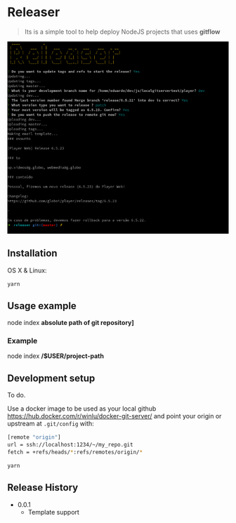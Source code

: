 # Releaser
> Its is a simple tool to help deploy NodeJS projects that uses **gitflow**

![](print.png)

## Installation

OS X & Linux:

```sh
yarn
```

## Usage example

node index **absolute path of git repository]**

### Example

node index **/$USER/project-path**

## Development setup

To do.

Use a docker image to be used as your local github https://hub.docker.com/r/winlu/docker-git-server/ and point
your origin or upstream at `.git/config` with:
```sh
[remote "origin"]
url = ssh://localhost:1234/~/my_repo.git
fetch = +refs/heads/*:refs/remotes/origin/*
```

```sh
yarn
```

## Release History

* 0.0.1
  * Template support